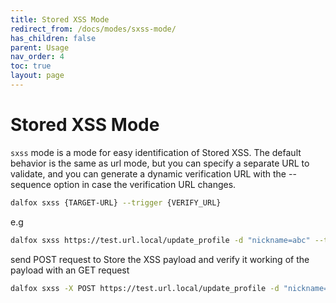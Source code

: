 ```yaml
---
title: Stored XSS Mode
redirect_from: /docs/modes/sxss-mode/
has_children: false
parent: Usage
nav_order: 4
toc: true
layout: page
---
```


# Stored XSS Mode

`sxss` mode is a mode for easy identification of Stored XSS. The default behavior is the same as url mode, but you can specify a separate URL to validate, and you can generate a dynamic verification URL with the --sequence option in case the verification URL changes.

```bash
dalfox sxss {TARGET-URL} --trigger {VERIFY_URL}
```

e.g
```bash
dalfox sxss https://test.url.local/update_profile -d "nickname=abc" --trigger "https://test.url.local/my_profile"
```

send POST request to Store the XSS payload and verify it working of the payload with an GET request
```bash
dalfox sxss -X POST https://test.url.local/update_profile -d "nickname=abc" --trigger "https://test.url.local/my_profile" --reqeust-method GET
```


